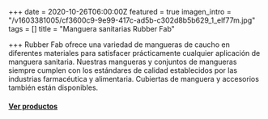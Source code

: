+++
date = 2020-10-26T06:00:00Z
featured = true
imagen_intro = "/v1603381005/cf3600c9-9e99-417c-ad5b-c302d8b5b629_1_elf77m.jpg"
tags = []
title = "Manguera sanitarias Rubber Fab"

+++
Rubber Fab ofrece una variedad de mangueras de caucho en diferentes materiales para satisfacer prácticamente cualquier aplicación de manguera sanitaria. Nuestras mangueras y conjuntos de mangueras siempre cumplen con los estándares de calidad establecidos por las industrias farmacéutica y alimentaria. Cubiertas de manguera y accesorios también están disponibles.

#### [**Ver productos**]()